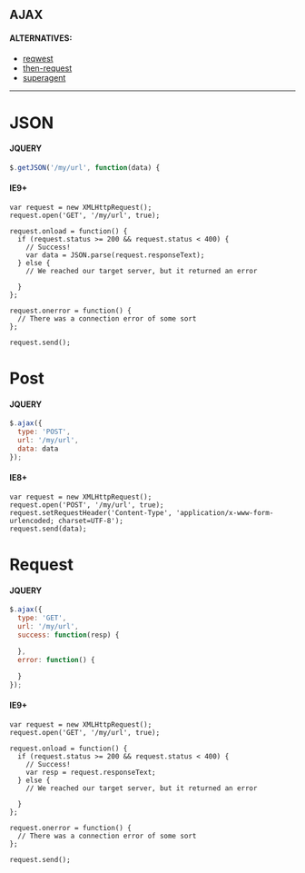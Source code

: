 ## AJAX

#### ALTERNATIVES:

* [reqwest](https://github.com/ded/Reqwest)
* [then-request](https://github.com/then/request)
* [superagent](https://github.com/visionmedia/superagent)

---

# JSON

#### JQUERY

```js
$.getJSON('/my/url', function(data) {
```

#### IE9+

```
var request = new XMLHttpRequest();
request.open('GET', '/my/url', true);

request.onload = function() {
  if (request.status >= 200 && request.status < 400) {
    // Success!
    var data = JSON.parse(request.responseText);
  } else {
    // We reached our target server, but it returned an error

  }
};

request.onerror = function() {
  // There was a connection error of some sort
};

request.send();
```

# Post

#### JQUERY

```js
$.ajax({
  type: 'POST',
  url: '/my/url',
  data: data
});
```

#### IE8+

```
var request = new XMLHttpRequest();
request.open('POST', '/my/url', true);
request.setRequestHeader('Content-Type', 'application/x-www-form-urlencoded; charset=UTF-8');
request.send(data);
```

# Request

#### JQUERY

```js
$.ajax({
  type: 'GET',
  url: '/my/url',
  success: function(resp) {

  },
  error: function() {

  }
});
```

#### IE9+

```
var request = new XMLHttpRequest();
request.open('GET', '/my/url', true);

request.onload = function() {
  if (request.status >= 200 && request.status < 400) {
    // Success!
    var resp = request.responseText;
  } else {
    // We reached our target server, but it returned an error

  }
};

request.onerror = function() {
  // There was a connection error of some sort
};

request.send();
```

### 

### 



